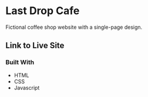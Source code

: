 # Last Drop Cafe

Fictional coffee shop website with a single-page design.

## Link to Live Site

### Built With

* HTML
* CSS
* Javascript
